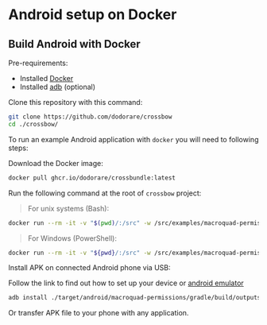 # Android setup on Docker

## Build Android with Docker

Pre-requirements:
- Installed [Docker](https://docs.docker.com/get-docker/)
- Installed [adb](https://developer.android.com/studio/command-line/adb) (optional)

Clone this repository with this command:

```sh
git clone https://github.com/dodorare/crossbow
cd ./crossbow/
```

To run an example Android application with `docker` you will need to following steps:

Download the Docker image:

```sh
docker pull ghcr.io/dodorare/crossbundle:latest
```

Run the following command at the root of `crossbow` project:

> For unix systems (Bash):
```sh
docker run --rm -it -v "$(pwd)/:/src" -w /src/examples/macroquad-permissions ghcr.io/dodorare/crossbundle build android --release
```

> For Windows (PowerShell):
```sh
docker run --rm -it -v "${pwd}/:/src" -w /src/examples/macroquad-permissions ghcr.io/dodorare/crossbundle build android --release
```

Install APK on connected Android phone via USB:

Follow the link to find out how to set up your device or [android emulator](./set-up-android-device.md)      
   
```sh
adb install ./target/android/macroquad-permissions/gradle/build/outputs/apk/release/gradle-release-unsigned.apk
```

Or transfer APK file to your phone with any application.

